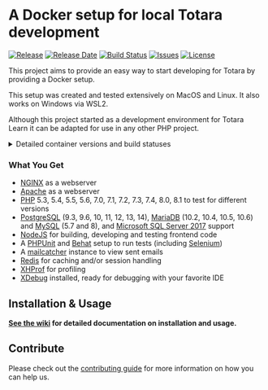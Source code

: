 # A Docker setup for local Totara development

[![Release](https://img.shields.io/github/v/release/totara/totara-docker-dev)](../../releases)
[![Release Date](https://img.shields.io/github/release-date/totara/totara-docker-dev)](../../releases)
[![Build Status](https://travis-ci.com/totara/totara-docker-dev.svg?branch=master)](https://travis-ci.com/totara/totara-docker-dev)
[![Issues](https://img.shields.io/github/issues/totara/totara-docker-dev)](../../issues)
[![License](https://img.shields.io/github/license/totara/totara-docker-dev)](../../LICENCE)

This project aims to provide an easy way to start developing for Totara by providing a Docker setup.

This setup was created and tested extensively on MacOS and Linux. It also works on Windows via WSL2.

Although this project started as a development environment for Totara Learn it can be adapted for use in any other PHP project.

<details>
<summary>Detailed container versions and build statuses</summary>

Name | Version | Dockerfile | Build
--- | --- | --- | ---
nginx | 1.20.x | [Dockerfile](https://github.com/totara/totara-docker-dev/blob/master/nginx/Dockerfile) | [![Build status Nginx](https://img.shields.io/docker/build/totara/docker-dev-nginx.svg)](https://hub.docker.com/r/totara/docker-dev-nginx/)
apache | 2.4.x | [Dockerfile](https://github.com/totara/totara-docker-dev/blob/master/apache/Dockerfile) | [![Build status Apache](https://img.shields.io/docker/build/totara/docker-dev-apache.svg)](https://hub.docker.com/r/totara/docker-dev-apache/)
mssql | 2017 | [Dockerfile](https://github.com/totara/totara-docker-dev/blob/master/mssql/Dockerfile) | [![Build status Mssql](https://img.shields.io/docker/build/totara/docker-dev-mssql.svg)](https://hub.docker.com/r/totara/docker-dev-mssql/)
php53 | 5.3 |  [Dockerfile](https://github.com/totara/totara-docker-dev/blob/master/php/php53/Dockerfile) | [![Build status PHP 5.3](https://img.shields.io/docker/build/totara/docker-dev-php53.svg)](https://hub.docker.com/r/totara/docker-dev-php53/)
php53-debug | 5.3 + xdebug 2.0.5 |  [Dockerfile](https://github.com/totara/totara-docker-dev/blob/master/php/php53-debug/Dockerfile) | [![Build status PHP 5.3 Debug](https://img.shields.io/docker/build/totara/docker-dev-php53-debug.svg)](https://hub.docker.com/r/totara/docker-dev-php53-debug/)
php54 | 5.4 |  [Dockerfile](https://github.com/totara/totara-docker-dev/blob/master/php/php54/Dockerfile) | [![Build status PHP 5.4](https://img.shields.io/docker/build/totara/docker-dev-php54.svg)](https://hub.docker.com/r/totara/docker-dev-php54/)
php54-debug | 5.4 + xdebug 2.4.1 |  [Dockerfile](https://github.com/totara/totara-docker-dev/blob/master/php/php54-debug/Dockerfile) | [![Build status PHP 5.4 Debug](https://img.shields.io/docker/build/totara/docker-dev-php54-debug.svg)](https://hub.docker.com/r/totara/docker-dev-php54-debug/)
php55 | 5.5 |  [Dockerfile](https://github.com/totara/totara-docker-dev/blob/master/php/php55/Dockerfile) | [![Build status PHP 5.5](https://img.shields.io/docker/build/totara/docker-dev-php55.svg)](https://hub.docker.com/r/totara/docker-dev-php55/)
php55-debug | 5.5 + xdebug 2.5.5 |  [Dockerfile](https://github.com/totara/totara-docker-dev/blob/master/php/php55-debug/Dockerfile) | [![Build status PHP 5.5 Debug](https://img.shields.io/docker/build/totara/docker-dev-php55-debug.svg)](https://hub.docker.com/r/totara/docker-dev-php55-debug/)
php56 | 5.6 |  [Dockerfile](https://github.com/totara/totara-docker-dev/blob/master/php/php56/Dockerfile) | [![Build status PHP 5.6](https://img.shields.io/docker/build/totara/docker-dev-php56.svg)](https://hub.docker.com/r/totara/docker-dev-php56/)
php56-debug | 5.6 + xdebug 2.5.5 |  [Dockerfile](https://github.com/totara/totara-docker-dev/blob/master/php/php56-debug/Dockerfile) | [![Build status PHP 5.6 Debug](https://img.shields.io/docker/build/totara/docker-dev-php56-debug.svg)](https://hub.docker.com/r/totara/docker-dev-php56-debug/)
php70 | 7.0 |  [Dockerfile](https://github.com/totara/totara-docker-dev/blob/master/php/php70/Dockerfile) | [![Build status PHP 7.0](https://img.shields.io/docker/build/totara/docker-dev-php70.svg)](https://hub.docker.com/r/totara/docker-dev-php70/)
php70-debug | 7.0 + xdebug 2.7.2 |  [Dockerfile](https://github.com/totara/totara-docker-dev/blob/master/php/php70-debug/Dockerfile) | [![Build status PHP 7.0 Debug](https://img.shields.io/docker/build/totara/docker-dev-php70-debug.svg)](https://hub.docker.com/r/totara/docker-dev-php70-debug/)
php71 | 7.1 |  [Dockerfile](https://github.com/totara/totara-docker-dev/blob/master/php/php71/Dockerfile) | [![Build status PHP 7.1](https://img.shields.io/docker/build/totara/docker-dev-php71.svg)](https://hub.docker.com/r/totara/docker-dev-php71/)
php71-debug | 7.1 + xdebug 2.9.6 |  [Dockerfile](https://github.com/totara/totara-docker-dev/blob/master/php/php71-debug/Dockerfile) | [![Build status PHP 7.1 Debug](https://img.shields.io/docker/build/totara/docker-dev-php71-debug.svg)](https://hub.docker.com/r/totara/docker-dev-php71-debug/)
php72 | 7.2 |  [Dockerfile](https://github.com/totara/totara-docker-dev/blob/master/php/php72/Dockerfile) | [![Build status PHP 7.2](https://img.shields.io/docker/build/totara/docker-dev-php72.svg)](https://hub.docker.com/r/totara/docker-dev-php72/)
php72-debug | 7.2 + xdebug 2.9.6 |  [Dockerfile](https://github.com/totara/totara-docker-dev/blob/master/php/php72-debug/Dockerfile) | [![Build status PHP 7.2 Debug](https://img.shields.io/docker/build/totara/docker-dev-php72-debug.svg)](https://hub.docker.com/r/totara/docker-dev-php72-debug/)
php73 | 7.3 |  [Dockerfile](https://github.com/totara/totara-docker-dev/blob/master/php/php73/Dockerfile) | [![Build status PHP 7.3](https://img.shields.io/docker/build/totara/docker-dev-php73.svg)](https://hub.docker.com/r/totara/docker-dev-php73/)
php73-debug | 7.3 + xdebug 2.9.6 |  [Dockerfile](https://github.com/totara/totara-docker-dev/blob/master/php/php73-debug/Dockerfile) | [![Build status PHP 7.3 Debug](https://img.shields.io/docker/build/totara/docker-dev-php73-debug.svg)](https://hub.docker.com/r/totara/docker-dev-php73-debug/)
php74 | 7.4 |  [Dockerfile](https://github.com/totara/totara-docker-dev/blob/master/php/php74/Dockerfile) | [![Build status PHP 7.4](https://img.shields.io/docker/build/totara/docker-dev-php74.svg)](https://hub.docker.com/r/totara/docker-dev-php74/)
php74-debug | 7.4 + xdebug 2.9.6 |  [Dockerfile](https://github.com/totara/totara-docker-dev/blob/master/php/php74-debug/Dockerfile) | [![Build status PHP 7.4 Debug](https://img.shields.io/docker/build/totara/docker-dev-php74-debug.svg)](https://hub.docker.com/r/totara/docker-dev-php74-debug/)
php80 | 8.0 |  [Dockerfile](https://github.com/totara/totara-docker-dev/blob/master/php/php80/Dockerfile) | [![Build status PHP 8.0](https://img.shields.io/docker/build/totara/docker-dev-php80.svg)](https://hub.docker.com/r/totara/docker-dev-php80/)
php80 | 8.1 |  [Dockerfile](https://github.com/totara/totara-docker-dev/blob/master/php/php81/Dockerfile) | [![Build status PHP 8.0](https://img.shields.io/docker/build/totara/docker-dev-php81.svg)](https://hub.docker.com/r/totara/docker-dev-php81/)
</details>

### What You Get
 * [NGINX](https://nginx.org/) as a webserver
 * [Apache](https://httpd.apache.org/) as a webserver
 * [PHP](http://php.net/) 5.3, 5.4, 5.5, 5.6, 7.0, 7.1, 7.2, 7.3, 7.4, 8.0, 8.1 to test for different versions
 * [PostgreSQL](https://www.postgresql.org/) (9.3, 9.6, 10, 11, 12, 13, 14), [MariaDB](https://mariadb.org/) (10.2, 10.4, 10.5, 10.6) and [MySQL](https://www.mysql.com/) (5.7 and 8), and [Microsoft SQL Server 2017](https://www.microsoft.com/en-us/sql-server/sql-server-2017) support
 * [NodeJS](https://nodejs.org/) for building, developing and testing frontend code
 * A [PHPUnit](https://phpunit.de/) and [Behat](http://behat.org/en/latest/) setup to run tests (including [Selenium](https://www.seleniumhq.org/))
 * A [mailcatcher](https://mailcatcher.me/) instance to view sent emails
 * [Redis](https://redis.io/) for caching and/or session handling
 * [XHProf](https://github.com/tideways/php-xhprof-extension) for profiling
 * [XDebug](https://xdebug.org/) installed, ready for debugging with your favorite IDE

## Installation & Usage

**[See the wiki](../../wiki) for detailed documentation on installation and usage.**

## Contribute

Please check out the [contributing guide](CONTRIBUTING.md) for more information on how you can help us.
